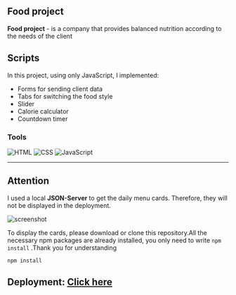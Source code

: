 ## Food project

**Food project** - is a company that provides balanced nutrition according to the needs of the client

## **Scripts**

In this project, using only JavaScript, I implemented:

- Forms for sending client data
- Tabs for switching the food style
- Slider
- Calorie calculator
- Countdown timer

### **Tools**

![HTML](https://img.shields.io/badge/-HTML-090909?style=for-the-badge&logo=HTML5&logoColor=F06529)
![CSS](https://img.shields.io/badge/-CSS-090909?style=for-the-badge&logo=CSS3&logoColor=2965f1)
![JavaScript](https://img.shields.io/badge/-JavaScript-090909?style=for-the-badge&logo=JavaScript&logoColor=F0DB4F)

---

## **Attention**

I used a local **JSON-Server** to get the daily menu cards. Therefore, they will not be displayed in the deployment.

![screenshot](https://psv4.userapi.com/c237131/u143424630/docs/d37/ba8750b438e8/Screenshot_2023-01-08_202023.png?extra=RLIwWVHqMGFh41GFUHVFRUk4xoV-dbjKsqdv_QWNt_EcM3f66384EUQxtNyaHmdapFSjWiVDiccVD5ynWDvB0Xj_7Sk8fh-LnKWnfcbrTqZ2fk87VhI4CuIaJgoPsJ48bYUKcA7k0I6Xk6vzWDtWpcSa)

To display the cards, please download or clone this repository.All the necessary npm packages are already installed, you only need to write `npm install` .Thank you for understanding

```
npm install
```
## **Deployment:** [Click here](https://galeonnn.github.io/FoodProject/)
